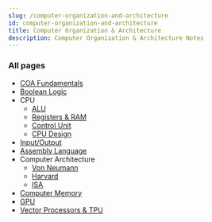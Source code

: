 ```yaml
---
slug: /computer-organization-and-architecture
id: computer-organization-and-architecture
title: Computer Organization & Architecture
description: Computer Organization & Architecture Notes
---
```


### All pages

- [COA Fundamentals](computer-organization-and-architecture/coa-fundamentals)
- [Boolean Logic](computer-organization-and-architecture/boolean-logic)
- CPU
  - [ALU](computer-organization-and-architecture/alu)
  - [Registers & RAM](computer-organization-and-architecture/registers-and-ram)
  - [Control Unit](computer-organization-and-architecture/control-unit)
  - [CPU Design](computer-organization-and-architecture/cpu-design)
- [Input/Output](computer-organization-and-architecture/input-output)
- [Assembly Language](computer-organization-and-architecture/assembly-language)
- Computer Architecture
  - [Von Neumann](computer-organization-and-architecture/von-neumann)
  - [Harvard](computer-organization-and-architecture/harvard)
  - [ISA](computer-organization-and-architecture/isa)
- [Computer Memory](computer-organization-and-architecture/computer-memory)
- [GPU](computer-organization-and-architecture/gpu)
- [Vector Processors & TPU](computer-organization-and-architecture/vector-processors-and-tpu)
